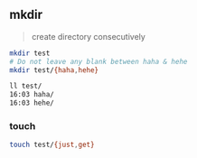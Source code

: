 ## mkdir
> create directory consecutively

```bash
mkdir test
# Do not leave any blank between haha & hehe
mkdir test/{haha,hehe}

ll test/
16:03 haha/
16:03 hehe/
```

### touch
```bash
touch test/{just,get}
```
